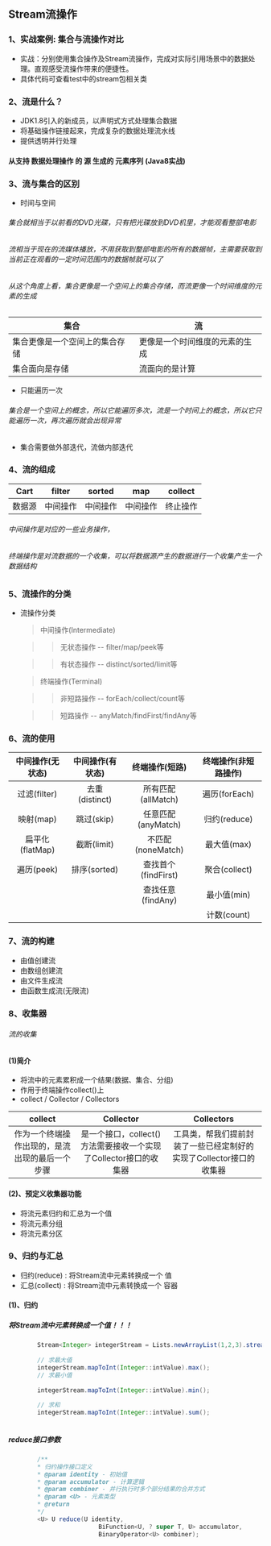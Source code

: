 ## Stream流操作

### 1、实战案例: 集合与流操作对比
* 实战：分别使用集合操作及Stream流操作，完成对实际引用场景中的数据处理。直观感受流操作带来的便捷性。
* 具体代码可查看test中的stream包相关类


### 2、流是什么？
* JDK1.8引入的新成员，以声明式方式处理集合数据
* 将基础操作链接起来，完成复杂的数据处理流水线
* 提供透明并行处理

#### 从支持 数据处理操作 的 源 生成的 元素序列 (Java8实战)

### 3、流与集合的区别
* 时间与空间
###### 集合就相当于以前看的DVD光碟，只有把光碟放到DVD机里，才能观看整部电影
###### 流相当于现在的流媒体播放，不用获取到整部电影的所有的数据帧，主需要获取到当前正在观看的一定时间范围内的数据帧就可以了
###### 从这个角度上看，集合更像是一个空间上的集合存储，而流更像一个时间维度的元素的生成

|集合|流|
|---|---|
|集合更像是一个空间上的集合存储|更像是一个时间维度的元素的生成|
|集合面向是存储|流面向的是计算|

* 只能遍历一次
###### 集合是一个空间上的概念，所以它能遍历多次，流是一个时间上的概念，所以它只能遍历一次，再次遍历就会出现异常

* 集合需要做外部迭代，流做内部迭代

### 4、流的组成
|Cart|filter|sorted|map|collect|
|:---:|:---:|:---:|:---:|:---:|
|数据源|中间操作|中间操作|中间操作|终止操作|
###### 中间操作是对应的一些业务操作，
###### 终端操作是对流数据的一个收集，可以将数据源产生的数据进行一个收集产生一个数据结构


### 5、流操作的分类
* 流操作分类
    > 中间操作(Intermediate)
    
    > > 无状态操作       -- filter/map/peek等
    
    > > 有状态操作     -- distinct/sorted/limit等
    
    > 终端操作(Terminal)
    
    > > 非短路操作       -- forEach/collect/count等
    
    > > 短路操作         -- anyMatch/findFirst/findAny等
    
### 6、流的使用
|中间操作(无状态)|中间操作(有状态)|终端操作(短路)|终端操作(非短路操作)|
|:---:|:---:|:---:|:---:|
|过滤(filter)|去重(distinct)|所有匹配(allMatch)|遍历(forEach)|
|映射(map)|跳过(skip)|任意匹配(anyMatch)|归约(reduce)|
|扁平化(flatMap)|截断(limit)|不匹配(noneMatch)|最大值(max)|
|遍历(peek)|排序(sorted)|查找首个(findFirst)|聚合(collect)|
| | |查找任意(findAny)|最小值(min)|
| | | |计数(count)|    


### 7、流的构建
* 由值创建流
* 由数组创建流
* 由文件生成流
* 由函数生成流(无限流)


### 8、收集器
###### 流的收集
#### (1)简介
* 将流中的元素累积成一个结果(数据、集合、分组)
* 作用于终端操作collect()上
* collect / Collector / Collectors

|collect|Collector|Collectors|
|:---:|:---:|:---:|
|作为一个终端操作出现的，是流出现的最后一个步骤|是一个接口，collect()方法需要接收一个实现了Collector接口的收集器|工具类，帮我们提前封装了一些已经定制好的实现了Collector接口的收集器|

#### (2)、预定义收集器功能
* 将流元素归约和汇总为一个值
* 将流元素分组
* 将流元素分区


### 9、归约与汇总
* 归约(reduce) : 将Stream流中元素转换成一个     值
* 汇总(collect) : 将Stream流中元素转换成一个    容器

#### (1)、归约
##### 将Stream流中元素转换成一个值！！！
```java
        Stream<Integer> integerStream = Lists.newArrayList(1,2,3).stream();
        
        // 求最大值
        integerStream.mapToInt(Integer::intValue).max();
        // 求最小值
        
        integerStream.mapToInt(Integer::intValue).min();
        
        // 求和
        integerStream.mapToInt(Integer::intValue).sum();
        
```

##### reduce接口参数
```java
        /**
        * 归约操作接口定义
        * @param identity - 初始值
        * @param accumulator - 计算逻辑
        * @param combiner - 并行执行时多个部分结果的合并方式
        * @param <U> - 元素类型
        * @return 
        */
        <U> U reduce(U identity,
                         BiFunction<U, ? super T, U> accumulator,
                         BinaryOperator<U> combiner);
```